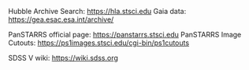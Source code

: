 Hubble Archive Search: https://hla.stsci.edu
Gaia data: https://gea.esac.esa.int/archive/

PanSTARRS official page: https://panstarrs.stsci.edu
PanSTARRS Image Cutouts: https://ps1images.stsci.edu/cgi-bin/ps1cutouts

SDSS V wiki: https://wiki.sdss.org

